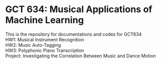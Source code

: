# GCT 634: Musical Applications of Machine Learning
This is the repository for documentations and codes for GCT634  
HW1: Musical Instrument Recognition  
HW2: Music Auto-Tagging  
HW3: Polyphonic Piano Transcription  
Project: Investigating the Correlation Between Music and Dance Motion

